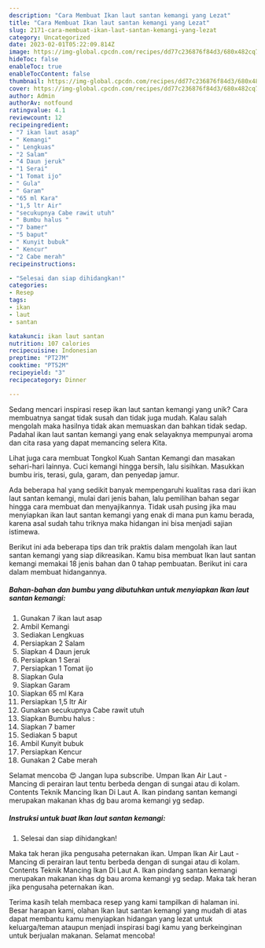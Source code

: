 ```yaml
---
description: "Cara Membuat Ikan laut santan kemangi yang Lezat"
title: "Cara Membuat Ikan laut santan kemangi yang Lezat"
slug: 2171-cara-membuat-ikan-laut-santan-kemangi-yang-lezat
category: Uncategorized
date: 2023-02-01T05:22:09.814Z
image: https://img-global.cpcdn.com/recipes/dd77c236876f84d3/680x482cq70/ikan-laut-santan-kemangi-foto-resep-utama.jpg
hideToc: false
enableToc: true
enableTocContent: false
thumbnail: https://img-global.cpcdn.com/recipes/dd77c236876f84d3/680x482cq70/ikan-laut-santan-kemangi-foto-resep-utama.jpg
cover: https://img-global.cpcdn.com/recipes/dd77c236876f84d3/680x482cq70/ikan-laut-santan-kemangi-foto-resep-utama.jpg
author: Admin
authorAv: notfound
ratingvalue: 4.1
reviewcount: 12
recipeingredient:
- "7 ikan laut asap"
- " Kemangi"
- " Lengkuas"
- "2 Salam"
- "4 Daun jeruk"
- "1 Serai"
- "1 Tomat ijo"
- " Gula"
- " Garam"
- "65 ml Kara"
- "1,5 ltr Air"
- "secukupnya Cabe rawit utuh"
- " Bumbu halus "
- "7 bamer"
- "5 baput"
- " Kunyit bubuk"
- " Kencur"
- "2 Cabe merah"
recipeinstructions:

- "Selesai dan siap dihidangkan!"
categories:
- Resep
tags:
- ikan
- laut
- santan

katakunci: ikan laut santan 
nutrition: 107 calories
recipecuisine: Indonesian
preptime: "PT27M"
cooktime: "PT52M"
recipeyield: "3"
recipecategory: Dinner

---
```





Sedang mencari inspirasi resep ikan laut santan kemangi yang unik? Cara membuatnya sangat tidak susah dan tidak juga mudah. Kalau salah mengolah maka hasilnya tidak akan memuaskan dan bahkan tidak sedap. Padahal ikan laut santan kemangi yang enak selayaknya mempunyai aroma dan cita rasa yang dapat memancing selera Kita.





Lihat juga cara membuat Tongkol Kuah Santan Kemangi dan masakan sehari-hari lainnya. Cuci kemangi hingga bersih, lalu sisihkan. Masukkan bumbu iris, terasi, gula, garam, dan penyedap jamur.

Ada beberapa hal yang sedikit banyak mempengaruhi kualitas rasa dari ikan laut santan kemangi, mulai dari jenis bahan, lalu pemilihan bahan segar hingga cara membuat dan menyajikannya. Tidak usah pusing jika mau menyiapkan ikan laut santan kemangi yang enak di mana pun kamu berada, karena asal sudah tahu triknya maka hidangan ini bisa menjadi sajian istimewa.






Berikut ini ada beberapa tips dan trik praktis dalam mengolah ikan laut santan kemangi yang siap dikreasikan. Kamu bisa membuat Ikan laut santan kemangi memakai 18 jenis bahan dan 0 tahap pembuatan. Berikut ini cara dalam membuat hidangannya.

<!--inarticleads1-->

##### Bahan-bahan dan bumbu yang dibutuhkan untuk menyiapkan Ikan laut santan kemangi:

1. Gunakan 7 ikan laut asap
1. Ambil  Kemangi
1. Sediakan  Lengkuas
1. Persiapkan 2 Salam
1. Siapkan 4 Daun jeruk
1. Persiapkan 1 Serai
1. Persiapkan 1 Tomat ijo
1. Siapkan  Gula
1. Siapkan  Garam
1. Siapkan 65 ml Kara
1. Persiapkan 1,5 ltr Air
1. Gunakan secukupnya Cabe rawit utuh
1. Siapkan  Bumbu halus :
1. Siapkan 7 bamer
1. Sediakan 5 baput
1. Ambil  Kunyit bubuk
1. Persiapkan  Kencur
1. Gunakan 2 Cabe merah


Selamat mencoba 😍 Jangan lupa subscribe. Umpan Ikan Air Laut - Mancing di perairan laut tentu berbeda dengan di sungai atau di kolam. Contents Teknik Mancing Ikan Di Laut A. Ikan pindang santan kemangi merupakan makanan khas dg bau aroma kemangi yg sedap. 

<!--inarticleads2-->

##### Instruksi untuk buat Ikan laut santan kemangi:


1. Selesai dan siap dihidangkan!

Maka tak heran jika pengusaha peternakan ikan. Umpan Ikan Air Laut - Mancing di perairan laut tentu berbeda dengan di sungai atau di kolam. Contents Teknik Mancing Ikan Di Laut A. Ikan pindang santan kemangi merupakan makanan khas dg bau aroma kemangi yg sedap. Maka tak heran jika pengusaha peternakan ikan. 

Terima kasih telah membaca resep yang kami tampilkan di halaman ini. Besar harapan kami, olahan Ikan laut santan kemangi yang mudah di atas dapat membantu kamu menyiapkan hidangan yang lezat untuk keluarga/teman ataupun menjadi inspirasi bagi kamu yang berkeinginan untuk berjualan makanan. Selamat mencoba!
